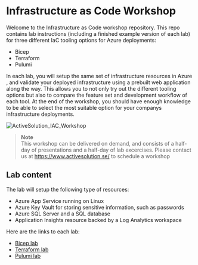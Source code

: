 # Infrastructure as Code Workshop
Welcome to the Infrastructure as Code workshop repository. This repo contains lab instructions (including a finished example version of each lab) for three different IaC tooling options for Azure deployments:
* Bicep
* Terraform
* Pulumi

In each lab, you will setup the same set of infrastructure resources in Azure , and validate your deployed infrastructure using a prebuilt web application along the way. This allows you to not only try out the different tooling options but also to compare the feature set and development workflow of each tool. At the end of the workshop, you should  have enough knowledge to be able to select the most suitable option for your companys infrastructure deployments.

![ActiveSolution_IAC_Workshop](https://user-images.githubusercontent.com/1662918/157407878-84bc4c16-411b-4281-935a-104f3b246f83.jpg)

> **Note**  
This workshop can be delivered on demand, and consists of a half-day of presentations and a half-day of lab excercises.
Please contact us at https://www.activesolution.se/ to schedule a workshop


## Lab content
The lab will setup the following type of resources:

- Azure App Service running on Linux
- Azure Key Vault for storing sensitive information, such as passwords
- Azure SQL Server and a SQL database
- Application Insights resource backed by a Log Analytics workspace

Here are the links to each lab:

* [Bicep lab](https://github.com/ActiveSolution/active-lab-iac2022/blob/master/labs/bicep.md)
* [Terraform lab](https://github.com/ActiveSolution/active-lab-iac2022/blob/master/labs/terraform.md)
* [Pulumi lab](https://github.com/ActiveSolution/active-lab-iac2022/blob/master/labs/pulumi.md)
